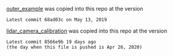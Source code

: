 [outer_example](https://github.com/ouster-lidar/ouster_example) was copied into this repo at the version 
```
Latest commit 68ad03c on May 13, 2019
```

[lidar_camera_calibration](https://github.com/ankitdhall/lidar_camera_calibration) was copied into this repo at the version
```
Latest commit 8566e9b 19 days ago
(the day when this file is pushed is Apr 26, 2020)

```
